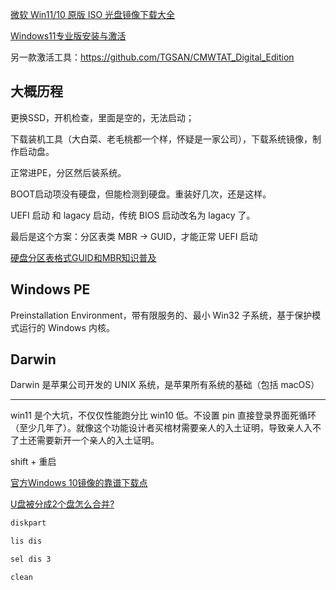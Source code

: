 

[微软 Win11/10 原版 ISO 光盘镜像下载大全](https://www.ithome.com/0/655/926.htm)

[Windows11专业版安装与激活](https://zhuanlan.zhihu.com/p/419103306)

另一款激活工具：https://github.com/TGSAN/CMWTAT_Digital_Edition

## 大概历程

更换SSD，开机检查，里面是空的，无法启动；

下载装机工具（大白菜、老毛桃都一个样，怀疑是一家公司），下载系统镜像，制作启动盘。

正常进PE，分区然后装系统。

BOOT启动项没有硬盘，但能检测到硬盘。重装好几次，还是这样。

UEFI 启动 和 lagacy 启动，传统 BIOS 启动改名为 lagacy 了。

最后是这个方案：分区表类 MBR -> GUID，才能正常 UEFI 启动

[硬盘分区表格式GUID和MBR知识普及](https://zhuanlan.zhihu.com/p/370552513)

## Windows PE

Preinstallation Environment，带有限服务的、最小 Win32 子系统，基于保护模式运行的 Windows 内核。



## Darwin

Darwin 是苹果公司开发的 UNIX 系统，是苹果所有系统的基础（包括 macOS）


------------

win11 是个大坑，不仅仅性能跑分比 win10 低。不设置 pin 直接登录界面死循环（至少几年了）。就像这个功能设计者买棺材需要亲人的入土证明，导致亲人入不了土还需要新开一个亲人的入土证明。

shift + 重启

[官方Windows 10镜像的靠谱下载点](https://zhuanlan.zhihu.com/p/81005418)


[U盘被分成2个盘怎么合并?](https://www.disktool.cn/content-center/usb-is-divided-into-two-disk-how-to-merge-369.html)

```bash
diskpart

lis dis

sel dis 3

clean
```